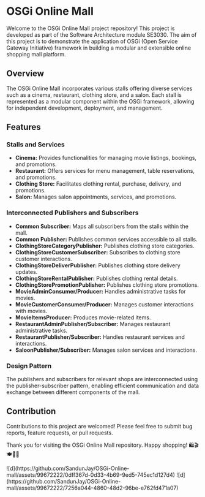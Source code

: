 <!DOCTYPE html>
<html lang="en">
<head>
  <meta charset="UTF-8">
  <meta name="viewport" content="width=device-width, initial-scale=1.0">
</head>
<body>

  <h1>OSGi Online Mall</h1>

  <p>Welcome to the OSGi Online Mall project repository! This project is developed as part of the Software Architecture module SE3030. The aim of this project is to demonstrate the application of OSGi (Open Service Gateway Initiative) framework in building a modular and extensible online shopping mall platform.</p>

  <h2>Overview</h2>
  <p>The OSGi Online Mall incorporates various stalls offering diverse services such as a cinema, restaurant, clothing store, and a salon. Each stall is represented as a modular component within the OSGi framework, allowing for independent development, deployment, and management.</p>

  <h2>Features</h2>
  <h3>Stalls and Services</h3>
  <ul>
    <li><strong>Cinema:</strong> Provides functionalities for managing movie listings, bookings, and promotions.</li>
    <li><strong>Restaurant:</strong> Offers services for menu management, table reservations, and promotions.</li>
    <li><strong>Clothing Store:</strong> Facilitates clothing rental, purchase, delivery, and promotions.</li>
    <li><strong>Salon:</strong> Manages salon appointments, services, and promotions.</li>
  </ul>

  <h3>Interconnected Publishers and Subscribers</h3>
  <ul>
    <li><strong>Common Subscriber:</strong> Maps all subscribers from the stalls within the mall.</li>
    <li><strong>Common Publisher:</strong> Publishes common services accessible to all stalls.</li>
    <li><strong>ClothingStoreCategoryPublisher:</strong> Publishes clothing store categories.</li>
    <li><strong>ClothingStoreCustomerSubscriber:</strong> Subscribes to clothing store customer interactions.</li>
    <li><strong>ClothingStoreDeliverPublisher:</strong> Publishes clothing store delivery updates.</li>
    <li><strong>ClothingStoreRentalPublisher:</strong> Publishes clothing rental details.</li>
    <li><strong>ClothingStorePromotionPublisher:</strong> Publishes clothing store promotions.</li>
    <li><strong>MovieAdminConsumer/Producer:</strong> Handles administrative tasks for movies.</li>
    <li><strong>MovieCustomerConsumer/Producer:</strong> Manages customer interactions with movies.</li>
    <li><strong>MovieItemsProducer:</strong> Produces movie-related items.</li>
    <li><strong>RestaurantAdminPublisher/Subscriber:</strong> Manages restaurant administrative tasks.</li>
    <li><strong>RestaurantPublisher/Subscriber:</strong> Handles restaurant services and interactions.</li>
    <li><strong>SaloonPublisher/Subscriber:</strong> Manages salon services and interactions.</li>
  </ul>

  <h3>Design Pattern</h3>
  <p>The publishers and subscribers for relevant shops are interconnected using the publisher-subscriber pattern, enabling efficient communication and data exchange between different components of the mall.</p>

  <h2>Contribution</h2>
  <p>Contributions to this project are welcomed! Please feel free to submit bug reports, feature requests, or pull requests.</p>

  <p>Thank you for visiting the OSGi Online Mall repository. Happy shopping! 🛍️🎬🍽️💇‍♀️</p>
  ![d](https://github.com/SandunJay/OSGi-Online-mall/assets/99672222/0dff367d-0d33-4b69-9ed5-745ec1d127d4)


</body>
</html>
![d](https://github.com/SandunJay/OSGi-Online-mall/assets/99672222/7256a044-4860-48d2-96be-e762fd471a07)
